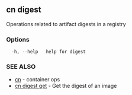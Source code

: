 ## cn digest

Operations related to artifact digests in a registry

### Options

```
  -h, --help   help for digest
```

### SEE ALSO

* [cn](cn.md)	 - container ops
* [cn digest get](cn_digest_get.md)	 - Get the digest of an image

